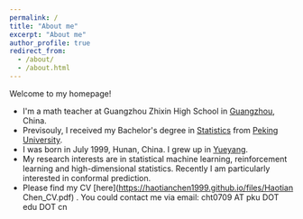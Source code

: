 ```yaml
---
permalink: /
title: "About me"
excerpt: "About me"
author_profile: true
redirect_from: 
  - /about/
  - /about.html
---
```


Welcome to my homepage!
* I'm a math teacher at Guangzhou Zhixin High School in [Guangzhou](https://en.wikipedia.org/wiki/Guangzhou), China.
* Previsouly, I received my Bachelor's degree in <a href="http://english.math.pku.edu.cn/">Statistics</a> from <a href="https://english.pku.edu.cn/">Peking University</a>.
* I was born in July 1999, Hunan, China. I grew up in [Yueyang](https://en.wikipedia.org/wiki/Yueyang).
* My research interests are in statistical machine learning, reinforcement learning and high-dimensional statistics. Recently I am particularly interested in conformal prediction.
* Please find my CV [here](https://haotianchen1999.github.io/files/Haotian Chen_CV.pdf) . You could contact me via email: cht0709 AT pku DOT edu DOT cn
